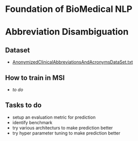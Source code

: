 # Foundation of BioMedical NLP

# Abbreviation Disambiguation


## Dataset
* [AnonymizedClinicalAbbreviationsAndAcronymsDataSet.txt](http://hdl.handle.net/11299/137703)

## How to train in MSI
* *to do* 


## Tasks to do
* setup an evaluation metric for prediction
* identify benchmark
* try various architecturs to make prediction better
* try hyper parameter tuning to make prediction better